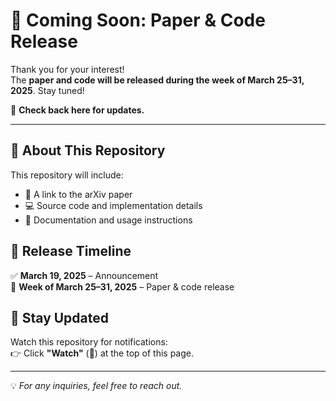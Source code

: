 # 🚀 Coming Soon: Paper & Code Release

Thank you for your interest!  
The **paper and code will be released during the week of March 25–31, 2025**. Stay tuned!  

🔗 **Check back here for updates.**  

---

## 📌 About This Repository

This repository will include:
- 📄 A link to the arXiv paper
- 💻 Source code and implementation details
- 📝 Documentation and usage instructions

## 📅 Release Timeline
✅ **March 19, 2025** – Announcement  
🚀 **Week of March 25–31, 2025** – Paper & code release  

## 🔔 Stay Updated
Watch this repository for notifications:  
👉 Click **"Watch"** (🔔) at the top of this page.  

---

💡 _For any inquiries, feel free to reach out._  
